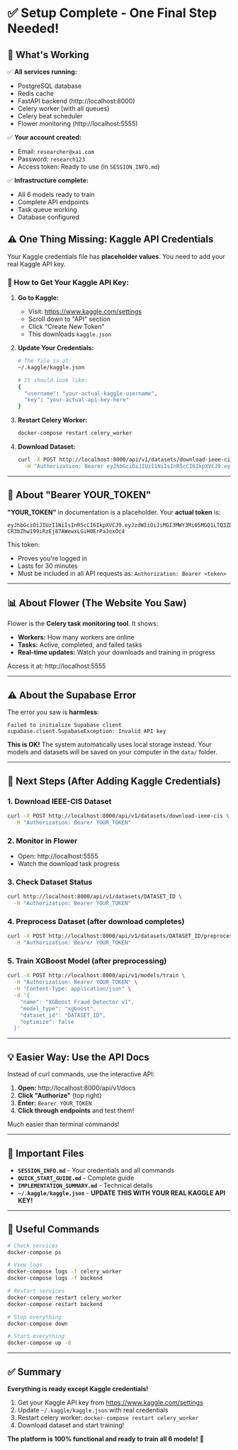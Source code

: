 # ✅ Setup Complete - One Final Step Needed!

## 🎉 What's Working

✅ **All services running:**
- PostgreSQL database
- Redis cache
- FastAPI backend (http://localhost:8000)
- Celery worker (with all queues)
- Celery beat scheduler
- Flower monitoring (http://localhost:5555)

✅ **Your account created:**
- Email: `researcher@xai.com`
- Password: `research123`
- Access token: Ready to use (in `SESSION_INFO.md`)

✅ **Infrastructure complete:**
- All 6 models ready to train
- Complete API endpoints
- Task queue working
- Database configured

## ⚠️ One Thing Missing: Kaggle API Credentials

Your Kaggle credentials file has **placeholder values**. You need to add your real Kaggle API key.

### 📝 How to Get Your Kaggle API Key:

1. **Go to Kaggle:**
   - Visit: https://www.kaggle.com/settings
   - Scroll down to "API" section
   - Click "Create New Token"
   - This downloads `kaggle.json`

2. **Update Your Credentials:**
   ```bash
   # The file is at:
   ~/.kaggle/kaggle.json
   
   # It should look like:
   {
     "username": "your-actual-kaggle-username",
     "key": "your-actual-api-key-here"
   }
   ```

3. **Restart Celery Worker:**
   ```bash
   docker-compose restart celery_worker
   ```

4. **Download Dataset:**
   ```bash
   curl -X POST http://localhost:8000/api/v1/datasets/download-ieee-cis \
     -H "Authorization: Bearer eyJhbGciOiJIUzI1NiIsInR5cCI6IkpXVCJ9.eyJzdWIiOiJiMGI3MWY3Mi05MGQ1LTQ3ZDMtYjQzYS01MzQyYmY3OTE2ZjMiLCJlbWFpbCI6InJlc2VhcmNoZXJAeGFpLmNvbSIsImV4cCI6MTc1OTkzNTMyMywidHlwZSI6ImFjY2VzcyJ9.a0vss-CR3bZhw199iRzEj87AWewxLGiH0ErPaJoxOc4"
   ```

---

## 🔑 About "Bearer YOUR_TOKEN"

**"YOUR_TOKEN"** in documentation is a placeholder. Your **actual token** is:

```
eyJhbGciOiJIUzI1NiIsInR5cCI6IkpXVCJ9.eyJzdWIiOiJiMGI3MWY3Mi05MGQ1LTQ3ZDMtYjQzYS01MzQyYmY3OTE2ZjMiLCJlbWFpbCI6InJlc2VhcmNoZXJAeGFpLmNvbSIsImV4cCI6MTc1OTkzNTMyMywidHlwZSI6ImFjY2VzcyJ9.a0vss-CR3bZhw199iRzEj87AWewxLGiH0ErPaJoxOc4
```

This token:
- Proves you're logged in
- Lasts for 30 minutes
- Must be included in all API requests as: `Authorization: Bearer <token>`

---

## 📊 About Flower (The Website You Saw)

Flower is the **Celery task monitoring tool**. It shows:
- **Workers:** How many workers are online
- **Tasks:** Active, completed, and failed tasks
- **Real-time updates:** Watch your downloads and training in progress

Access it at: http://localhost:5555

---

## ⚠️ About the Supabase Error

The error you saw is **harmless**:
```
Failed to initialize Supabase client
supabase.client.SupabaseException: Invalid API key
```

**This is OK!** The system automatically uses local storage instead. Your models and datasets will be saved on your computer in the `data/` folder.

---

## 🎯 Next Steps (After Adding Kaggle Credentials)

### 1. Download IEEE-CIS Dataset
```bash
curl -X POST http://localhost:8000/api/v1/datasets/download-ieee-cis \
  -H "Authorization: Bearer YOUR_TOKEN"
```

### 2. Monitor in Flower
- Open: http://localhost:5555
- Watch the download task progress

### 3. Check Dataset Status
```bash
curl http://localhost:8000/api/v1/datasets/DATASET_ID \
  -H "Authorization: Bearer YOUR_TOKEN"
```

### 4. Preprocess Dataset (after download completes)
```bash
curl -X POST http://localhost:8000/api/v1/datasets/DATASET_ID/preprocess \
  -H "Authorization: Bearer YOUR_TOKEN"
```

### 5. Train XGBoost Model (after preprocessing)
```bash
curl -X POST http://localhost:8000/api/v1/models/train \
  -H "Authorization: Bearer YOUR_TOKEN" \
  -H "Content-Type: application/json" \
  -d '{
    "name": "XGBoost Fraud Detector v1",
    "model_type": "xgboost",
    "dataset_id": "DATASET_ID",
    "optimize": false
  }'
```

---

## 💡 Easier Way: Use the API Docs

Instead of curl commands, use the interactive API:

1. **Open:** http://localhost:8000/api/v1/docs
2. **Click "Authorize"** (top right)
3. **Enter:** `Bearer YOUR_TOKEN`
4. **Click through endpoints** and test them!

Much easier than terminal commands!

---

## 📁 Important Files

- **`SESSION_INFO.md`** - Your credentials and all commands
- **`QUICK_START_GUIDE.md`** - Complete guide
- **`IMPLEMENTATION_SUMMARY.md`** - Technical details
- **`~/.kaggle/kaggle.json`** - **UPDATE THIS WITH YOUR REAL KAGGLE API KEY!**

---

## 🔧 Useful Commands

```bash
# Check services
docker-compose ps

# View logs
docker-compose logs -f celery_worker
docker-compose logs -f backend

# Restart services
docker-compose restart celery_worker
docker-compose restart backend

# Stop everything
docker-compose down

# Start everything
docker-compose up -d
```

---

## ✅ Summary

**Everything is ready except Kaggle credentials!**

1. Get your Kaggle API key from https://www.kaggle.com/settings
2. Update `~/.kaggle/kaggle.json` with real credentials
3. Restart celery worker: `docker-compose restart celery_worker`
4. Download dataset and start training!

**The platform is 100% functional and ready to train all 6 models!** 🚀
